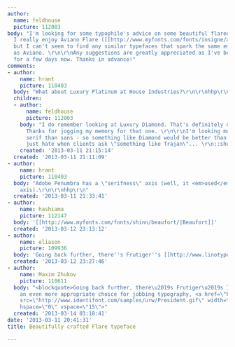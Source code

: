 ```yaml
---
author:
  name: feldhouse
  picture: 112003
body: "I'm looking for some typophile's advice on some beautiful flared typeface.
  I really enjoy Aviano Flare ([[http://www.myfonts.com/fonts/insigne/aviano-flare/]])
  but I can't seem to find any similar typefaces that spark the same emotional feel
  as Aviano. \r\n\r\nAny suggestions are greatly appreciated as I've been searching
  for a few days now. Thanks in advance!"
comments:
- author:
    name: hrant
    picture: 110403
  body: "What about Luxury Platinum at House Industries?\r\n\r\nhhp\r\n"
  children:
  - author:
      name: feldhouse
      picture: 112003
    body: "I do remember looking at Luxury Diamond. That's definitely one to consider.
      Thanks for jogging my memory for that one. \r\n\r\nI'm looking more for a flared
      serif than sans - so something like Diamond would be better than Platinum. \r\n\r\nI
      just hate when clients ask \"something like Trajan\"... \r\n::shudder::"
    created: '2013-03-11 21:15:14'
  created: '2013-03-11 21:11:09'
- author:
    name: hrant
    picture: 110403
  body: "Adobe Penumbra has a \"serifness\" axis (well, it <em>used</em> to be an
    axis).\r\n\r\nhhp\r\n"
  created: '2013-03-11 21:33:41'
- author:
    name: hashiama
    picture: 112147
  body: '[[http://www.myfonts.com/fonts/shinn/beaufort/|Beaufort]]'
  created: '2013-03-12 23:13:12'
- author:
    name: eliason
    picture: 109936
  body: 'Going back further, there''s Frutiger''s [[http://www.linotype.com/48493/Icone-family.html|Icone]]. '
  created: '2013-03-12 23:27:46'
- author:
    name: Maxim Zhukov
    picture: 110611
  body: "<blockquote>Going back further, there\u2019s Frutiger\u2019s Icone.</blockquote>And,
    an even more appropriate choice for jobbing typography, <a href=\"http://www.linotype.com/en/49174/President-family.html\">President</a>:<img
    src=\"http://www.identifont.com/samples/urw/President.gif\" width=\"580\" height=\"387\"
    hspace=\"0\" vspace=\"15\">"
  created: '2013-03-14 03:18:41'
date: '2013-03-11 20:41:31'
title: Beautifully crafted Flare typeface

---
```

